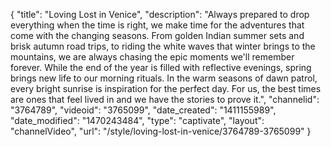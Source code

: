 {
    "title": "Loving Lost in Venice",
    "description": "Always prepared to drop everything when the time is right, we make time for the adventures that come with the changing seasons. From golden Indian summer sets and brisk autumn road trips, to riding the white waves that winter brings to the mountains, we are always chasing the epic moments we'll remember forever. While the end of the year is filled with reflective evenings, spring brings new life to our morning rituals. In the warm seasons of dawn patrol, every bright sunrise is inspiration for the perfect day. For us, the best times are ones that feel lived in and we have the stories to prove it.",
    "channelid": "3764789",
    "videoid": "3765099",
    "date_created": "1411155989",
    "date_modified": "1470243484",
    "type": "captivate",
    "layout": "channelVideo",
    "url": "\/style\/loving-lost-in-venice\/3764789-3765099"
}